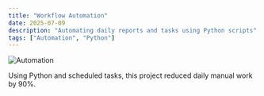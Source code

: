 ```yaml
---
title: "Workflow Automation"
date: 2025-07-09
description: "Automating daily reports and tasks using Python scripts"
tags: ["Automation", "Python"]
---
```


![Automation](/images/automation.png)

Using Python and scheduled tasks, this project reduced daily manual work by 90%.

